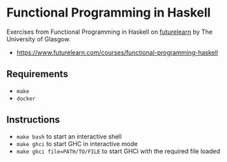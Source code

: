 # Functional Programming in Haskell

Exercises from Functional Programming in Haskell on [futurelearn](https://www.futurelearn.com/) by The University of Glasgow.
* https://www.futurelearn.com/courses/functional-programming-haskell

## Requirements
* `make`
* `docker`

## Instructions
* `make bash` to start an interactive shell
* `make ghci` to start GHC in interactive mode
* `make ghci file=PATH/TO/FILE` to start GHCi with the required file loaded
